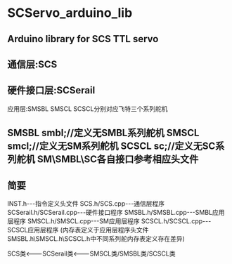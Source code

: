 # SCServo_arduino_lib
Arduino library for SCS TTL servo
----------------------------
通信层:SCS
----------------------------
硬件接口层:SCSerail
----------------------------
应用层:SMSBL SMSCL SCSCL分别对应飞特三个系列舵机



SMSBL smbl;//定义无SMBL系列舵机
SMSCL smcl;//定义无SM系列舵机
SCSCL sc;//定义无SC系列舵机
SM\SMBL\SC各自接口参考相应头文件
----------------------------
简要
----------------------------

INST.h---指令定义头文件
SCS.h/SCS.cpp---通信层程序
SCSerail.h/SCSerail.cpp---硬件接口程序
SMSBL.h/SMSBL.cpp---SMBL应用层程序
SMSCL.h/SMSCL.cpp---SM应用层程序
SCSCL.h/SCSCL.cpp---SCSCL应用层程序
(内存表定义于应用层程序头文件SMSBL.h\SMSCL.h\SCSCL.h中不同系列舵内存表定义存在差异)


                       
SCS类<---SCSerail类<---SMSCL类/SMSBL类/SCSCL类
                       
